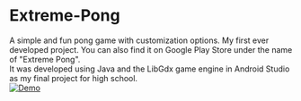 # Extreme-Pong
A simple and fun pong game with customization options. My first ever developed project. You can also find it on Google Play Store under the name of "Extreme Pong".</br>
It was developed using Java and the LibGdx game engine in Android Studio as my final project for high school.</br>
[![Demo](https://res.cloudinary.com/marcomontalbano/image/upload/v1580553790/video_to_markdown/images/google-drive--1gEa3EJ_XZOqwrU20dPlZGDak9kpusf-o-c05b58ac6eb4c4700831b2b3070cd403.jpg)](https://drive.google.com/file/d/1gEa3EJ_XZOqwrU20dPlZGDak9kpusf-o/view?usp=sharing "Demo")
